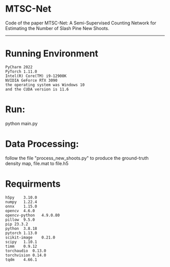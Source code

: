 # MTSC-Net

Code of the paper MTSC-Net: A Semi-Supervised Counting Network for Estimating the Number of Slash Pine New Shoots.
***
# Running Environment
```
PyCharm 2022
PyTorch 1.11.0
Intel(R) Core(TM) i9-12900K
NVIDIA GeForce RTX 3090
the operating system was Windows 10
and the CUDA version is 11.6
```
# Run:
python main.py

# Data Processing:
follow the file "process_new_shoots.py" to produce the ground-truth density map, file.mat to file.h5

# Requirments
```
h5py	3.10.0	
numpy	1.22.4	
onnx	1.15.0	
opencv	4.6.0	
opencv-python	4.9.0.80	
pillow	9.5.0	
pip	23.3.2	
python	3.8.18	
pytorch	1.13.0	
scikit-image	0.21.0	
scipy	1.10.1	
timm	0.9.12	
torchaudio	0.13.0	
torchvision	0.14.0	
tqdm	4.66.1	
```

